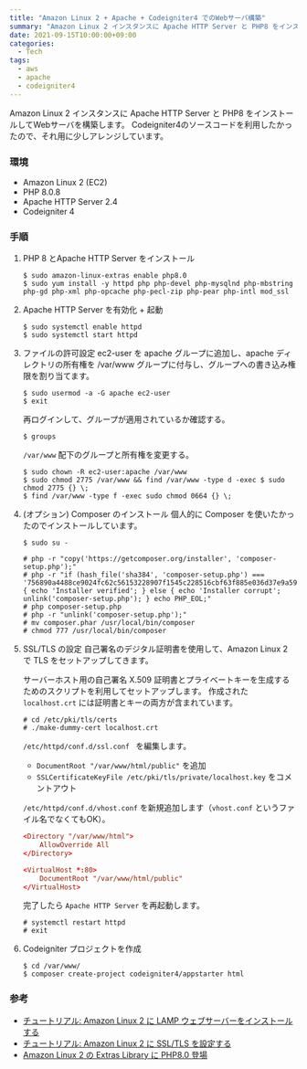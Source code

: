 ```yaml
---
title: "Amazon Linux 2 + Apache + Codeigniter4 でのWebサーバ構築"
summary: "Amazon Linux 2 インスタンスに Apache HTTP Server と PHP8 をインストールしてWebサーバを構築します。"
date: 2021-09-15T10:00:00+09:00
categories:
  - Tech
tags:
  - aws
  - apache
  - codeigniter4
---
```


Amazon Linux 2 インスタンスに Apache HTTP Server と PHP8 をインストールしてWebサーバを構築します。
Codeigniter4のソースコードを利用したかったので、それ用に少しアレンジしています。

### 環境

- Amazon Linux 2 (EC2)
- PHP 8.0.8
- Apache HTTP Server 2.4
- Codeigniter 4

### 手順

1. PHP 8 とApache HTTP Server をインストール
   ```
   $ sudo amazon-linux-extras enable php8.0
   $ sudo yum install -y httpd php php-devel php-mysqlnd php-mbstring php-gd php-xml php-opcache php-pecl-zip php-pear php-intl mod_ssl
   ```
1. Apache HTTP Server を有効化 + 起動
   ```
   $ sudo systemctl enable httpd
   $ sudo systemctl start httpd
   ```
1. ファイルの許可設定
   ec2-user を apache グループに追加し、apache ディレクトリの所有権を /var/www グループに付与し、グループへの書き込み権限を割り当てます。

   ```
   $ sudo usermod -a -G apache ec2-user
   $ exit
   ```

   再ログインして、グループが適用されているか確認する。

   ```
   $ groups
   ```

   `/var/www` 配下のグループと所有権を変更する。

   ```
   $ sudo chown -R ec2-user:apache /var/www
   $ sudo chmod 2775 /var/www && find /var/www -type d -exec $ sudo chmod 2775 {} \;
   $ find /var/www -type f -exec sudo chmod 0664 {} \;
   ```

1. (オプション) Composer のインストール
   個人的に Composer を使いたかったのでインストールしています。

   ```
   $ sudo su -

   # php -r "copy('https://getcomposer.org/installer', 'composer-setup.php');"
   # php -r "if (hash_file('sha384', 'composer-setup.php') === '756890a4488ce9024fc62c56153228907f1545c228516cbf63f885e036d37e9a59d27d63f46af1d4d07ee0f76181c7d3') { echo 'Installer verified'; } else { echo 'Installer corrupt'; unlink('composer-setup.php'); } echo PHP_EOL;"
   # php composer-setup.php
   # php -r "unlink('composer-setup.php');"
   # mv composer.phar /usr/local/bin/composer
   # chmod 777 /usr/local/bin/composer
   ```

1. SSL/TLS の設定
   自己署名のデジタル証明書を使用して、Amazon Linux 2 で TLS をセットアップしてきます。

   サーバーホスト用の自己署名 X.509 証明書とプライベートキーを生成するためのスクリプトを利用してセットアップします。
   作成された `localhost.crt` には証明書とキーの両方が含まれています。

   ```
   # cd /etc/pki/tls/certs
   # ./make-dummy-cert localhost.crt
   ```

   `/etc/httpd/conf.d/ssl.conf ` を編集します。

   - `DocumentRoot "/var/www/html/public"` を追加
   - `SSLCertificateKeyFile /etc/pki/tls/private/localhost.key` をコメントアウト

   `/etc/httpd/conf.d/vhost.conf` を新規追加します（`vhost.conf` というファイル名でなくてもOK）。

   ```conf
   <Directory "/var/www/html">
       AllowOverride All
   </Directory>

   <VirtualHost *:80>
       DocumentRoot "/var/www/html/public"
   </VirtualHost>
   ```

   完了したら `Apache HTTP Server` を再起動します。

   ```
   # systemctl restart httpd
   # exit
   ```

1. Codeigniter プロジェクトを作成
   ```
   $ cd /var/www/
   $ composer create-project codeigniter4/appstarter html
   ```

### 参考

- [チュートリアル: Amazon Linux 2 に LAMP ウェブサーバーをインストールする](https://docs.aws.amazon.com/ja_jp/AWSEC2/latest/UserGuide/ec2-lamp-amazon-linux-2.html)
- [チュートリアル: Amazon Linux 2 に SSL/TLS を設定する](https://docs.aws.amazon.com/ja_jp/AWSEC2/latest/UserGuide/SSL-on-amazon-linux-2.html)
- [Amazon Linux 2 の Extras Library に PHP8.0 登場](https://e-kamo.net/amazon-linux-extras-php8-available)
